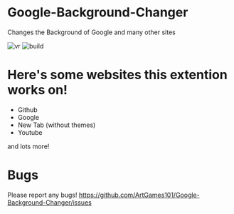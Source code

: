 # Google-Background-Changer
Changes the Background of Google and many other sites

![vr](https://img.shields.io/badge/Version-3.2-ff69b4.svg) ![build](https://img.shields.io/badge/build-passing-brightgreen.svg)

# Here's some websites this extention works on!
- Github
- Google
- New Tab (without themes)
- Youtube

and lots more!

# Bugs
Please report any bugs!
https://github.com/ArtGames101/Google-Background-Changer/issues

